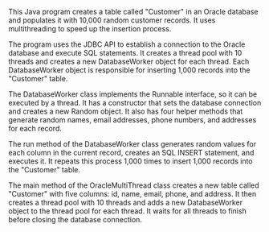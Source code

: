 This Java program creates a table called "Customer" in an Oracle database and populates it with 10,000 random customer records. It uses multithreading to speed up the insertion process.

The program uses the JDBC API to establish a connection to the Oracle database and execute SQL statements. It creates a thread pool with 10 threads and creates a new DatabaseWorker object for each thread. Each DatabaseWorker object is responsible for inserting 1,000 records into the "Customer" table.

The DatabaseWorker class implements the Runnable interface, so it can be executed by a thread. It has a constructor that sets the database connection and creates a new Random object. It also has four helper methods that generate random names, email addresses, phone numbers, and addresses for each record.

The run method of the DatabaseWorker class generates random values for each column in the current record, creates an SQL INSERT statement, and executes it. It repeats this process 1,000 times to insert 1,000 records into the "Customer" table.

The main method of the OracleMultiThread class creates a new table called "Customer" with five columns: id, name, email, phone, and address. It then creates a thread pool with 10 threads and adds a new DatabaseWorker object to the thread pool for each thread. It waits for all threads to finish before closing the database connection.

